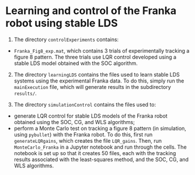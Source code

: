 # Learning and control of the Franka robot using stable LDS

1. The directory `controlExperiments` contains: 
* `Franka_Fig8_exp.mat`, which contains 3 trials of experimentally tracking a figure 8 pattern. The three trials use LQR control developed using a stable LDS model obtained with the SOC algorithm. 

2. The directory `learningLDS` contains the files used to learn stable LDS systems using the experimental Franka data. 
To do this, simply run the `mainExecution` file, which will generate results in the subdirectory `results/`. 

3. The directory `simulationControl` contains the files used to:
- generate LQR control for stable LDS models of the Franka robot obtained using the SOC, CG, and WLS algorithms; 
- perform a Monte Carlo test on tracking a figure 8 pattern (in simulation, using `pybullet`) with the Franka robot. 
To do this, first run `generateLQRgains`, which creates the file `LQR_gains`. Then, run `MonteCarlo_Franka` in a Jupyter notebook and run through the cells. The notebook is set up so that it creates 50 files, each with the tracking results associated with the least-squares method, and the SOC, CG, and WLS algorithms. 
